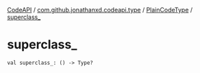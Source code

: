 [CodeAPI](../../index.md) / [com.github.jonathanxd.codeapi.type](../index.md) / [PlainCodeType](index.md) / [superclass_](.)

# superclass_

`val superclass_: () -> Type?`
